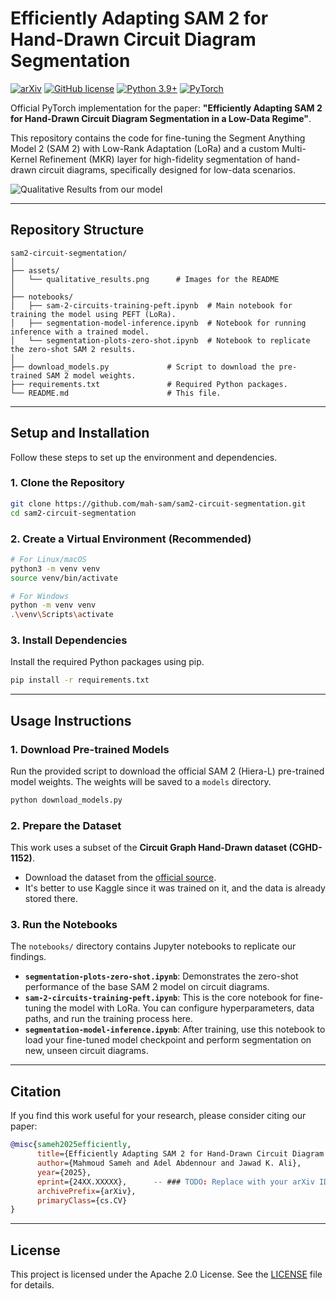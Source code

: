 # Efficiently Adapting SAM 2 for Hand-Drawn Circuit Diagram Segmentation

[![arXiv](https://img.shields.io/badge/arXiv-24XX.XXXXX-b31b1b.svg)](https://arxiv.org/abs/24XX.XXXXX) <!-- ### TODO: Replace with your arXiv ID and link -->
[![GitHub license](https://img.shields.io/github/license/mah-sam/sam2-circuit-segmentation.svg)](https://github.com/mah-sam/sam2-circuit-segmentation/blob/main/LICENSE)
[![Python 3.9+](https://img.shields.io/badge/python-3.9+-blue.svg)](https://www.python.org/downloads/release/python-390/)
[![PyTorch](https://img.shields.io/badge/PyTorch-%23EE4C2C.svg?style=flat&logo=PyTorch&logoColor=white)](https://pytorch.org/)

Official PyTorch implementation for the paper: **"Efficiently Adapting SAM 2 for Hand-Drawn Circuit Diagram Segmentation in a Low-Data Regime"**.

This repository contains the code for fine-tuning the Segment Anything Model 2 (SAM 2) with Low-Rank Adaptation (LoRa) and a custom Multi-Kernel Refinement (MKR) layer for high-fidelity segmentation of hand-drawn circuit diagrams, specifically designed for low-data scenarios.

![Qualitative Results from our model](assets/qualitative_results.png) <!-- ### TODO: Make sure this image exists in an 'assets' folder -->

---

## Repository Structure

```
sam2-circuit-segmentation/
│
├── assets/
│   └── qualitative_results.png      # Images for the README
│
├── notebooks/
│   ├── sam-2-circuits-training-peft.ipynb  # Main notebook for training the model using PEFT (LoRa).
│   ├── segmentation-model-inference.ipynb  # Notebook for running inference with a trained model.
│   └── segmentation-plots-zero-shot.ipynb  # Notebook to replicate the zero-shot SAM 2 results.
│
├── download_models.py             # Script to download the pre-trained SAM 2 model weights.
├── requirements.txt               # Required Python packages.
└── README.md                      # This file.
```

---

## Setup and Installation

Follow these steps to set up the environment and dependencies.

### 1. Clone the Repository
```bash
git clone https://github.com/mah-sam/sam2-circuit-segmentation.git
cd sam2-circuit-segmentation
```

### 2. Create a Virtual Environment (Recommended)
```bash
# For Linux/macOS
python3 -m venv venv
source venv/bin/activate

# For Windows
python -m venv venv
.\venv\Scripts\activate
```

### 3. Install Dependencies
Install the required Python packages using pip.
```bash
pip install -r requirements.txt
```

---

## Usage Instructions

### 1. Download Pre-trained Models
Run the provided script to download the official SAM 2 (Hiera-L) pre-trained model weights. The weights will be saved to a `models` directory.
```bash
python download_models.py
```

### 2. Prepare the Dataset
This work uses a subset of the **Circuit Graph Hand-Drawn dataset (CGHD-1152)**.
- Download the dataset from the [official source]([https://github.com/thoma/CGHD](https://www.kaggle.com/datasets/johannesbayer/cghd1152)).
- It's better to use Kaggle since it was trained on it, and the data is already stored there.

### 3. Run the Notebooks
The `notebooks/` directory contains Jupyter notebooks to replicate our findings.

- **`segmentation-plots-zero-shot.ipynb`**: Demonstrates the zero-shot performance of the base SAM 2 model on circuit diagrams.
- **`sam-2-circuits-training-peft.ipynb`**: This is the core notebook for fine-tuning the model with LoRa. You can configure hyperparameters, data paths, and run the training process here.
- **`segmentation-model-inference.ipynb`**: After training, use this notebook to load your fine-tuned model checkpoint and perform segmentation on new, unseen circuit diagrams.

---

## Citation

If you find this work useful for your research, please consider citing our paper:

```bibtex
@misc{sameh2025efficiently,
      title={Efficiently Adapting SAM 2 for Hand-Drawn Circuit Diagram Segmentation in a Low-Data Regime}, 
      author={Mahmoud Sameh and Adel Abdennour and Jawad K. Ali},
      year={2025},
      eprint={24XX.XXXXX},      -- ### TODO: Replace with your arXiv ID
      archivePrefix={arXiv},
      primaryClass={cs.CV}
}
```

---

## License

This project is licensed under the Apache 2.0 License. See the [LICENSE](https://github.com/mah-sam/sam2-circuit-segmentation/blob/main/LICENSE) file for details.
